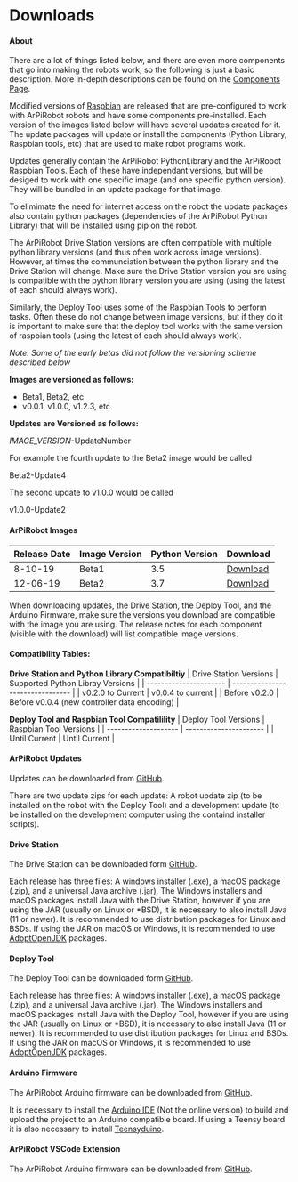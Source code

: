 # Downloads


#### **About**
There are a lot of things listed below, and there are even more components that go into making the robots work, so the following is just a basic description. More in-depth descriptions can be found on the [Components Page](reference/components.md).

Modified versions of [Raspbian](https://www.raspberrypi.org/documentation/raspbian/) are released that are pre-configured to work with ArPiRobot robots and have some components pre-installed. Each version of the images listed below will have several updates created for it. The update packages will update or install the components (Python Library, Raspbian tools, etc) that are used to make robot programs work.

Updates generally contain the ArPiRobot PythonLibrary and the ArPiRobot Raspbian Tools. Each of these have independant versions, but will be desiged to work with one specific image (and one specific python version). They will be bundled in an update package for that image.

To elimimate the need for internet access on the robot the update packages also contain python packages (dependencies of the ArPiRobot Python Library) that will be installed using pip on the robot.

The ArPiRobot Drive Station versions are often compatible with multiple python library versions (and thus often work across image versions). However, at times the communciation between the python library and the Drive Station will change. Make sure the Drive Station version you are using is compatible with the python library version you are using (using the latest of each should always work).

Similarly, the Deploy Tool uses some of the Raspbian Tools to perform tasks. Often these do not change between image versions, but if they do it is important to make sure that the deploy tool works with the same version of raspbian tools (using the latest of each should always work).


*Note: Some of the early betas did not follow the versioning scheme described below*

**Images are versioned as follows:**

- Beta1, Beta2, etc
- v0.0.1, v1.0.0, v1.2.3, etc

**Updates are Versioned as follows:**

*IMAGE_VERSION*-UpdateNumber

For example the fourth update to the Beta2 image would be called

Beta2-Update4

The second update to v1.0.0 would be called

v1.0.0-Update2


#### **ArPiRobot Images**
| Release Date | Image Version | Python Version | Download |
| ------------ | ------------- | -------------- | -------- |
| 8-10-19 | Beta1 | 3.5 | [Download](https://1drv.ms/u/s!AhjgTI1qxX9xg7RJJkTmLCj5crQlBg?e=r78qN6) |
| 12-06-19 | Beta2 | 3.7 | [Download](https://1drv.ms/u/s!AhjgTI1qxX9xg9QQMEcYP5wnOJGr2g?e=c5RYlK)

When downloading updates, the Drive Station, the Deploy Tool, and the Arduino Firmware, make sure the versions you download are compatible with the image you are using. The release notes for each component (visible with the download) will list compatible image versions.


#### **Compatibility Tables**:

**Drive Station and Python Library Compatibiltiy**
| Drive Station Versions | Supported Python Libray Versions |
| ---------------------- | -------------------------------- |
| v0.2.0 to Current      | v0.0.4 to current |
| Before v0.2.0          | Before v0.0.4 (new controller data encoding) |

**Deploy Tool and Raspbian Tool Compatilility**
| Deploy Tool Versions | Raspbian Tool Versions |
| -------------------- | ---------------------- |
| Until Current        | Until Current          |


#### **ArPiRobot Updates**
Updates can be downloaded from [GitHub](https://github.com/MB3hel/ArPiRobot-UpdatePackager/releases). 

There are two update zips for each update: A robot update zip (to be installed on the robot with the Deploy Tool) and a development update (to be installed on the development computer using the containd installer scripts).

#### **Drive Station**
The Drive Station can be downloaded form [GitHub](https://github.com/MB3hel/ArPiRobot-DriveStation/releases).

Each release has three files: A windows installer (.exe), a macOS package (.zip), and a universal Java archive (.jar). The Windows installers and macOS packages install Java with the Drive Station, however if you are using the JAR (usually on Linux or *BSD), it is necessary to also install Java (11 or newer). It is recommended to use distribution packages for Linux and BSDs. If using the JAR on macOS or Windows, it is recommended to use [AdoptOpenJDK](https://adoptopenjdk.net/) packages.

#### **Deploy Tool**
The Deploy Tool can be downloaded form [GitHub](https://github.com/MB3hel/ArPiRobot-DeployTool/releases).

Each release has three files: A windows installer (.exe), a macOS package (.zip), and a universal Java archive (.jar). The Windows installers and macOS packages install Java with the Deploy Tool, however if you are using the JAR (usually on Linux or *BSD), it is necessary to also install Java (11 or newer). It is recommended to use distribution packages for Linux and BSDs. If using the JAR on macOS or Windows, it is recommended to use [AdoptOpenJDK](https://adoptopenjdk.net/) packages.

#### **Arduino Firmware**
The ArPiRobot Arduino firmware can be downloaded from [GitHub](https://github.com/MB3hel/ArPiRobot-ArduinoFirmware/releases).

It is necessary to install the [Arduino IDE](https://www.arduino.cc/en/Main/Software) (Not the online version) to build and upload the project to an Arduino compatible board. If using a Teensy board it is also necessary to install [Teensyduino](https://www.pjrc.com/teensy/teensyduino.html).

#### **ArPiRobot VSCode Extension**
The ArPiRobot Arduino firmware can be downloaded from [GitHub](https://github.com/MB3hel/ArPiRobot-VSCodeExtension/releases).

